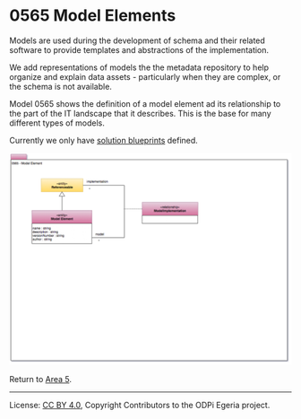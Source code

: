 <!-- SPDX-License-Identifier: CC-BY-4.0 -->
<!-- Copyright Contributors to the ODPi Egeria project. -->

# 0565 Model Elements

Models are used during the development of schema and their
related software to provide templates and abstractions
of the implementation.

We add representations of models the the metadata repository
to help organize and explain data assets - particularly when
they are complex, or the schema is not available.

Model 0565 shows the definition of a model element ad its
relationship to the part of the IT landscape that it describes.
This is the base for many different types of models.

Currently we only have [solution blueprints](0580-Solution-Blueprints.md) defined. 

![UML](0565-Model-Elements.png)

Return to [Area 5](Area-5-models.md).

----
License: [CC BY 4.0](https://creativecommons.org/licenses/by/4.0/),
Copyright Contributors to the ODPi Egeria project.